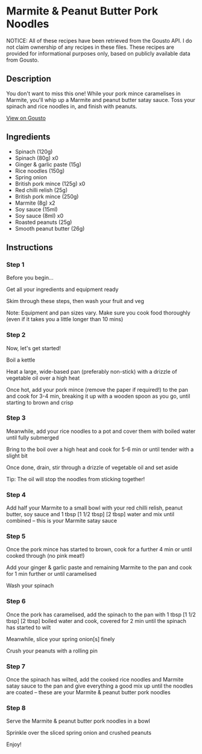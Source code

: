# Marmite & Peanut Butter Pork Noodles

NOTICE: All of these recipes have been retrieved from the Gousto API. I do not claim ownership of any recipes in these files. These recipes are provided for informational purposes only, based on publicly available data from Gousto.

## Description

You don't want to miss this one! While your pork mince caramelises in Marmite, you'll whip up a Marmite and peanut butter satay sauce. Toss your spinach and rice noodles in, and finish with peanuts.

[View on Gousto](https://www.gousto.co.uk/recipes/cookbook/marmite-peanut-butter-pork-noodles)

## Ingredients

- Spinach (120g)
- Spinach (80g) x0
- Ginger & garlic paste (15g)
- Rice noodles (150g)
- Spring onion
- British pork mince (125g) x0
- Red chilli relish (25g)
- British pork mince (250g)
- Marmite (8g) x2
- Soy sauce (15ml)
- Soy sauce (8ml) x0
- Roasted peanuts (25g)
- Smooth peanut butter (26g)

## Instructions


### Step 1

Before you begin...

Get all your ingredients and equipment ready

Skim through these steps, then wash your fruit and veg

Note: Equipment and pan sizes vary. Make sure you cook food thoroughly (even if it takes you a little longer than 10 mins)


### Step 2

Now, let's get started!

Boil a kettle

Heat a large, wide-based pan (preferably non-stick) with a drizzle of vegetable oil over a high heat

Once hot, add your pork mince (remove the paper if required!) to the pan and cook for 3-4 min, breaking it up with a wooden spoon as you go, until starting to brown and crisp


### Step 3

Meanwhile, add your rice noodles to a pot and cover them with boiled water until fully submerged

Bring to the boil over a high heat and cook for 5-6 min or until tender with a slight bit

Once done, drain, stir through a drizzle of vegetable oil and set aside

Tip: The oil will stop the noodles from sticking together!


### Step 4

Add half your Marmite to a small bowl with your red chilli relish, peanut butter, soy sauce and 1 tbsp <span class="text-purple">[1 1/2 tbsp]</span> <span class="text-danger">[2 tbsp]</span> water and mix until combined – this is your Marmite satay sauce


### Step 5

Once the pork mince has started to brown, cook for a further 4 min or until cooked through (no pink meat!)

Add your ginger & garlic paste and remaining Marmite to the pan and cook for 1 min further or until caramelised

Wash your spinach


### Step 6

Once the pork has caramelised, add the spinach to the pan with 1 tbsp <span class="text-purple">[1 1/2 tbsp] </span><span class="text-danger">[2 tbsp]</span> boiled water and cook, covered for 2 min until the spinach has started to wilt

Meanwhile, slice your spring onion[s] finely

Crush your peanuts with a rolling pin


### Step 7

Once the spinach has wilted, add the cooked rice noodles and Marmite satay sauce to the pan and give everything a good mix up until the noodles are coated – these are your Marmite & peanut butter pork noodles

### Step 8

Serve the Marmite & peanut butter pork noodles in a bowl

Sprinkle over the sliced spring onion and crushed peanuts

Enjoy!

